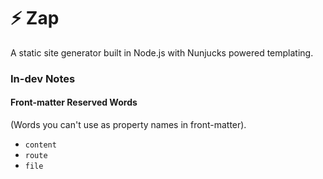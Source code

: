 # ⚡️ Zap
A static site generator built in Node.js with Nunjucks powered templating.

### In-dev Notes
#### Front-matter Reserved Words
(Words you can't use as property names in front-matter).

- `content`
- `route`
- `file`
